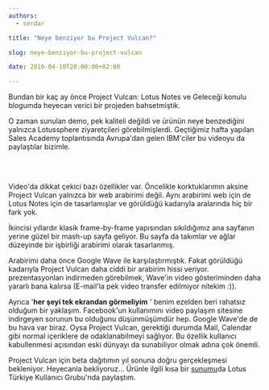 ```yaml
---
authors:
  - serdar

title: "Neye benziyor bu Project Vulcan?"

slug: neye-benziyor-bu-project-vulcan

date: 2010-04-10T20:00:00+02:00

---
```


Bundan bir kaç ay önce [](2010-01-project-vulcan-lotus-notes-ve-gelecegi.md "Project Vulcan: Lotus Notes ve Geleceği")Project Vulcan: Lotus Notes ve Geleceği konulu blogumda heyecan verici bir projeden bahsetmiştik.

O zaman sunulan demo, pek kaliteli değildi ve ürünün neye benzediğini yalnızca Lotussphere ziyaretçileri görebilmişlerdi. Geçtiğimiz hafta yapılan Sales Academy toplantısında Avrupa'dan gelen IBM'ciler bu videoyu da paylaştılar bizimle.
<!-- more -->

<br />

<br />

Video'da dikkat çekici bazı özellikler var. Öncelikle korktuklarımın aksine Project Vulcan yalnızca bir web arabirimi değil. Aynı arabirimi web için de Lotus Notes için de tasarlamışlar ve görüldüğü kadarıyla aralarında hiç bir fark yok.

İkincisi yıllardır klasik frame-by-frame yapısından sıkıldığımız ana sayfanın yerine güzel bir mash-up sayfa geliyor. Bu sayfa da takımlar ve ağlar düzeyinde bir işbirliği arabirimi olarak tasarlanmış.

Arabirimi daha önce Google Wave ile karşılaştırmıştık. Fakat görüldüğü kadarıyla Project Vulcan daha ciddi bir arabirim hissi veriyor. prezentasyonları indirmeden görebilmek, Wave'in video gösteriminden daha yararlı bana kalırsa (E-mail'la pek video transfer edilmiyor nitekim :)).

Ayrıca '**her şeyi tek ekrandan görmeliyim** ' benim ezelden beri rahatsız olduğum bir yaklaşım. Facebook'un kullanımını video paylaşım sitesine indirgeyen sorunun bu olduğunu düşünmüşümdür hep. Google Wave'de de bu hava var biraz. Oysa Project Vulcan, gerektiği durumda Mail, Calendar gibi normal içeriklere de odaklanabilmeyi sağlıyor. Bu özellik kullanıcı kabullenmesi açısından eski dünyayı da sunabiliyor olmak adına çok önemli.

Project Vulcan için beta dağıtımın yıl sonuna doğru gerçekleşmesi bekleniyor. Heyecanla bekliyoruz... Ürünle ilgili kısa bir [sunumu](http://www.lotusturkiye.org/lotus/mypoc?uri=dm:532c3f0042121d8d8fcbaf7f2d372d09&verb=view)da Lotus Türkiye Kullanıcı Grubu'nda paylaştım.
